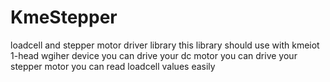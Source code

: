 # KmeStepper
loadcell and stepper motor driver library
this library should use with kmeiot 1-head wgiher device 
you can drive your dc motor
you can drive your stepper motor 
you can read loadcell values easily 
